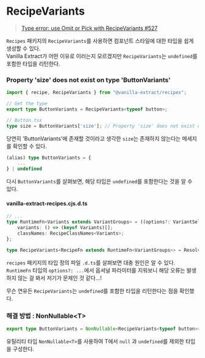 # RecipeVariants
> [Type error: use Omit or Pick with RecipeVariants<X> #527](https://github.com/vanilla-extract-css/vanilla-extract/issues/527)  

`Recipes` 패키지의 `RecipeVariants`를 사용하면 컴포넌트 스타일에 대한 타입을 쉽게 생성할 수 있다.  
Vanilla Extract가 어떤 이유로 이러는지 모르겠지만 `RecipeVariants`는 `undefined`를 포함한 타입을 리턴한다. 

### Property 'size' does not exist on type 'ButtonVariants'
```ts
import { recipe, RecipeVariants } from "@vanilla-extract/recipes";

// Get the type
export type ButtonVariants = RecipeVariants<typeof button>;

// Button.tsx 
type size = ButtonVariants['size']; // Property 'size' does not exist on type 'ButtonVariants'
```
당연히 'ButtonVariants'에 존재할 것이라고 생각한 `size`는 존재하지 않는다는 메세지를 확인할 수 있다. 

```ts
(alias) type ButtonVariants = {
    ...
} | undefined
```
다시 `ButtonVariants`를 살펴보면, 해당 타입은 `undefined`를 포함한다는 것을 알 수 있다.     

#### vanilla-extract-recipes.cjs.d.ts
```ts
// ...
type RuntimeFn<Variants extends VariantGroups> = ((options?: VariantSelection<Variants>) => string) & {
    variants: () => (keyof Variants)[];
    classNames: RecipeClassNames<Variants>;
};

type RecipeVariants<RecipeFn extends RuntimeFn<VariantGroups>> = Resolve<Parameters<RecipeFn>[0]>;
```

`recipes` 패키지의 타입 정의 파일 `.d.ts`를 살펴보면 대충 원인은 알 수 있다.  
`RuntimeFn` 타입의 `options?: ...`에서 옵셔널 파라미터를 지워보니 해당 오류는 발생하지 않는 걸 봐서 저기가 문제인 것 같다...!  

무슨 연유든 `RecipeVariants`는 `undefined`를 포함한 타입을 리턴한다는 점을 확인했다.

### 해결 방법 : NonNullable\<T\> 

```ts
export type ButtonVariants = NonNullable<RecipeVariants<typeof button>>;
```
유틸리티 타입 `NonNullable<T>`를 사용하여 T에서 `null` 과 `undefined`를 제외한 타입을 구성한다. 
